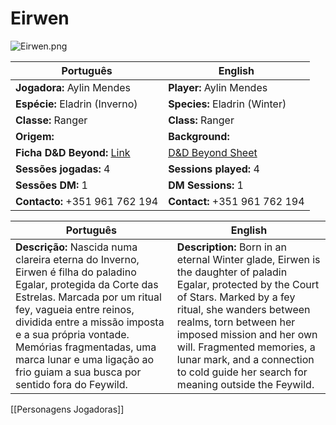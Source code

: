 # Eirwen
![Eirwen.png](images/Eirwen.png)

| Português | English |
|-----------|---------|
| **Jogadora:** Aylin Mendes | **Player:** Aylin Mendes |
| **Espécie:** Eladrin (Inverno) | **Species:** Eladrin (Winter) |
| **Classe:** Ranger | **Class:** Ranger |
| **Origem:**  | **Background:**  |
| **Ficha D&D Beyond:** [Link](https://www.dndbeyond.com/characters/147371208) | [D&D Beyond Sheet](https://www.dndbeyond.com/characters/147371208) |
| **Sessões jogadas:** 4 | **Sessions played:** 4 |
| **Sessões DM:** 1 | **DM Sessions:** 1 |
| **Contacto:** +351 961 762 194 | **Contact:** +351 961 762 194 |

| Português | English |
|-----------|---------|
| **Descrição:** Nascida numa clareira eterna do Inverno, Eirwen é filha do paladino Egalar, protegida da Corte das Estrelas. Marcada por um ritual fey, vagueia entre reinos, dividida entre a missão imposta e a sua própria vontade. Memórias fragmentadas, uma marca lunar e uma ligação ao frio guiam a sua busca por sentido fora do Feywild. | **Description:** Born in an eternal Winter glade, Eirwen is the daughter of paladin Egalar, protected by the Court of Stars. Marked by a fey ritual, she wanders between realms, torn between her imposed mission and her own will. Fragmented memories, a lunar mark, and a connection to cold guide her search for meaning outside the Feywild. |

[[Personagens Jogadoras]]


















